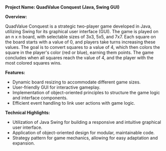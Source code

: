 **Project Name: QuadValue Conquest (Java, Swing GUI)**

**Overview:**

QuadValue Conquest is a strategic two-player game developed in Java, utilizing Swing for its graphical user interface (GUI). The game is played on an n x n board, with selectable sizes of 3x3, 5x5, and 7x7. Each square on the board starts with a value of 0, and players take turns increasing these values. The goal is to convert squares to a value of 4, which then colors the square in the player's color (red or blue), earning them points. The game concludes when all squares reach the value of 4, and the player with the most colored squares wins.

**Features:**

- Dynamic board resizing to accommodate different game sizes.
- User-friendly GUI for interactive gameplay.
- Implementation of object-oriented principles to structure the game logic and interface components.
- Efficient event handling to link user actions with game logic.

**Technical Highlights:**

- Utilization of Java Swing for building a responsive and intuitive graphical user interface.
- Application of object-oriented design for modular, maintainable code.
- Strategy pattern for game mechanics, allowing for easy adaptation and expansion.
